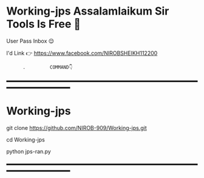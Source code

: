 # Working-jps Assalamlaikum Sir Tools Is Free 🙂

User Pass Inbox 😌

I'd Link 👉 https://www.facebook.com/NIROBSHEIKH112200

          .         COMMAND👇
▬▬▬▬▬▬▬▬▬▬▬▬▬▬▬▬▬▬▬▬▬▬▬▬▬▬▬▬▬▬▬▬▬▬▬▬▬▬▬▬▬▬▬▬▬▬▬▬                              
# Working-jps 

git clone https://github.com/NIROB-909/Working-jps.git

cd Working-jps 

python jps-ran.py 

▬▬▬▬▬▬▬▬▬▬▬▬▬▬▬▬▬▬▬▬▬▬▬▬▬▬▬▬▬▬▬▬▬▬▬▬▬▬▬▬▬▬▬▬▬▬▬▬                              
